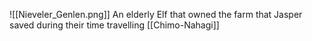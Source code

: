 ![[Nieveler_Genlen.png]]
An elderly Elf that owned the farm that Jasper saved during their time travelling [[Chimo-Nahagi]]
